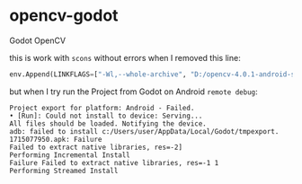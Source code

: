 # opencv-godot
Godot OpenCV



this is work with `scons` without errors when I removed this line:
```python
env.Append(LINKFLAGS=["-Wl,--whole-archive", "D:/opencv-4.0.1-android-sdk/OpenCV-android-sdk/sdk/native/3rdparty/libs/arm64-v8a/liblibwebp.a", "-Wl,--no-whole-archive"])
```



but when I try run the Project from Godot on Android `remote debug`:

```
Project export for platform: Android - Failed.
• [Run]: Could not install to device: Serving...
All files should be loaded. Notifying the device.
adb: failed to install c:/Users/user/AppData/Local/Godot/tmpexport. 1715077950.apk: Failure
Failed to extract native libraries, res=-2]
Performing Incremental Install
Failure Failed to extract native libraries, res=-1 1
Performing Streamed Install
```
